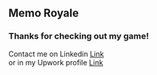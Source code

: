 
## Memo Royale

### Thanks for checking out my game!

Contact me on Linkedin [Link](https://www.linkedin.com/in/ivo-pfaffen-720434147/) <br/>
or in my Upwork profile [Link](https://www.upwork.com/o/profiles/users/~01b4ca2447f4dfe3cd/)
